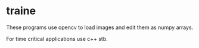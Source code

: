 # traine
These programs use opencv to load images and edit them as numpy arrays.

For time critical applications use c++ stb.
